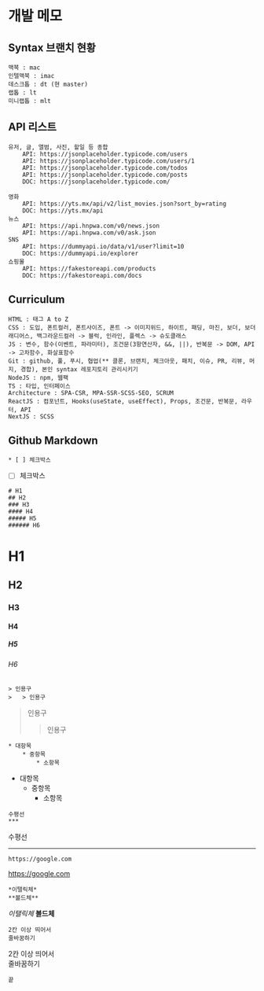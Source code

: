 # 개발 메모



## Syntax 브랜치 현황  
    맥북 : mac
    인텔맥북 : imac
    데스크톱 : dt (현 master)
    랩톱 : lt
    미니랩톱 : mlt



## API 리스트
    유저, 글, 앨범, 사진, 할일 등 종합
        API: https://jsonplaceholder.typicode.com/users
        API: https://jsonplaceholder.typicode.com/users/1
        API: https://jsonplaceholder.typicode.com/todos
        API: https://jsonplaceholder.typicode.com/posts
        DOC: https://jsonplaceholder.typicode.com/

    영화
        API: https://yts.mx/api/v2/list_movies.json?sort_by=rating
        DOC: https://yts.mx/api
    뉴스
        API: https://api.hnpwa.com/v0/news.json
        API: https://api.hnpwa.com/v0/ask.json
    SNS
        API: https://dummyapi.io/data/v1/user?limit=10
        DOC: https://dummyapi.io/explorer
    쇼핑몰
        API: https://fakestoreapi.com/products
        DOC: https://fakestoreapi.com/docs



## Curriculum
    HTML : 태그 A to Z
    CSS : 도입, 폰트컬러, 폰트사이즈, 폰트 -> 이미지위드, 하이트, 패딩, 마진, 보더, 보더래디어스, 백그라운드컬러 -> 블럭, 인라인, 플렉스 -> 슈도클래스
    JS : 변수, 함수(이벤트, 파라미터), 조건문(3항연산자, &&, ||), 반복문 -> DOM, API -> 고차함수, 화살표함수
    Git : github, 풀, 푸시, 협업(** 클론, 브랜치, 체크아웃, 패치, 이슈, PR, 리뷰, 머지, 경합), 본인 syntax 레포지토리 관리시키기
    NodeJS : npm, 웹팩
    TS : 타입, 인터페이스
    Architecture : SPA-CSR, MPA-SSR-SCSS-SEO, SCRUM
    ReactJS : 컴포넌트, Hooks(useState, useEffect), Props, 조건문, 반복문, 라우터, API
    NextJS : SCSS



## Github Markdown
```
* [ ] 체크박스
```
* [ ] 체크박스
```
# H1
## H2
### H3
#### H4
##### H5
###### H6
```
# H1
## H2
### H3
#### H4
##### H5
###### H6
```
> 인용구
>   > 인용구
```
> 인용구
>   > 인용구
```
* 대항목
    * 중항목
        * 소항목
```
* 대항목
    * 중항목
        * 소항목
```
수평선
***
```
수평선
***
```
https://google.com
```
https://google.com
```
*이탤릭체*
**볼드체**
```
*이탤릭체*
**볼드체**
```
2칸 이상 띄어서  
줄바꿈하기  
```
2칸 이상 띄어서  
줄바꿈하기  
```
끝
```
